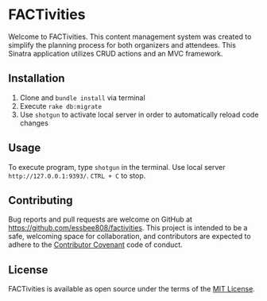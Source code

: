 # FACTivities

Welcome to FACTivities. This content management system was created to simplify the planning process for both organizers and attendees. This Sinatra application utilizes CRUD actions and an MVC framework.

## Installation

1. Clone and ```bundle install``` via terminal
2. Execute ```rake db:migrate```
2. Use ```shotgun``` to activate local server in order to automatically reload code changes

## Usage

To execute program, type ```shotgun``` in the terminal. 
Use local server ```http://127.0.0.1:9393/```.
```CTRL + C``` to stop.

## Contributing

Bug reports and pull requests are welcome on GitHub at https://github.com/essbee808/factivities. This project is intended to be a safe, welcoming space for collaboration, and contributors are expected to adhere to the [Contributor Covenant](http://contributor-covenant.org) code of conduct.

## License

FACTivities is available as open source under the terms of the [MIT License](https://opensource.org/licenses/MIT).


